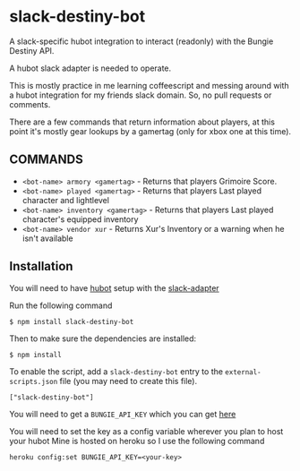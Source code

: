 slack-destiny-bot
==============

A slack-specific hubot integration to interact (readonly) with the Bungie Destiny API.

A hubot slack adapter is needed to operate.

This is mostly practice in me learning coffeescript and messing around with a hubot integration for my friends slack domain. So, no pull requests or comments.

There are a few commands that return information about players, at this point it's mostly gear lookups by a gamertag (only for xbox one at this time).

COMMANDS
---

* `<bot-name> armory <gamertag>` - Returns that players Grimoire Score.
* `<bot-name> played <gamertag>` - Returns that players Last played character and lightlevel
* `<bot-name> inventory <gamertag>` - Returns that players Last played character's equipped inventory
* `<bot-name> vendor xur` - Returns Xur's Inventory or a warning when he isn't available

## Installation
You will need to have [hubot](https://hubot.github.com/) setup with the [slack-adapter](https://github.com/slackhq/hubot-slack)

Run the following command 

    $ npm install slack-destiny-bot

Then to make sure the dependencies are installed:

    $ npm install

To enable the script, add a `slack-destiny-bot` entry to the `external-scripts.json`
file (you may need to create this file).

    ["slack-destiny-bot"]

You will need to get a `BUNGIE_API_KEY` which you can get [here](https://www.bungie.net/en/User/API)

You will need to set the key as a config variable wherever you plan to host your hubot
Mine is hosted on heroku so I use the following command

    heroku config:set BUNGIE_API_KEY=<your-key>
